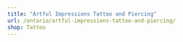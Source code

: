 ```yaml
---
title: "Artful Impressions Tattoo and Piercing"
url: /ontario/artful-impressions-tattoo-and-piercing/
shop: Tattoo
---
```

